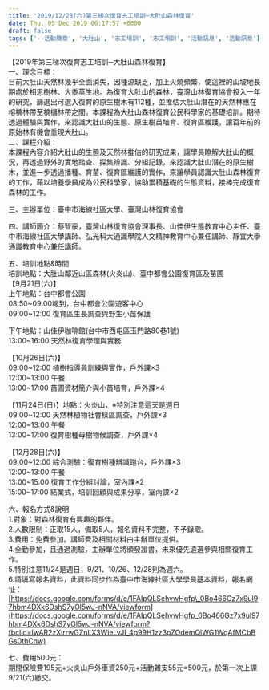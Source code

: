 ```yaml
---
title: '2019/12/28(六)第三梯次復育志工培訓─大肚山森林復育'
date: Thu, 05 Dec 2019 06:17:57 +0000
draft: false
tags: ['--活動簡章', '大肚山', '志工培訓', '志工培訓', '活動訊息', '活動訊息']
---
```


【2019年第三梯次復育志工培訓─大肚山森林復育】  
一、理念目標：  
目前大肚山天然林幾乎全面消失，因種源缺乏，加上火燒頻繁，使這裡的山坡地長期處於相思樹林、大黍草生地。為復育大肚山的森林，臺灣山林復育協會投入一年的研究，篩選出可選入復育的原生樹木有112種，並推估大肚山潛在的天然林應在榕楠林帶至楠櫧林帶之間。本課程為大肚山森林復育公民科學家的基礎培訓。期待透過體驗與實作，來認識大肚山的生態、原生樹苗培育、復育區維護，讓百年前的原始林有機會重現大肚山。  
二、課程介紹：  
本課程內容介紹大肚山的生態及天然林推估的研究成果，讓學員瞭解大肚山的概況，再透過野外的實地踏查、採集辨識、分組記錄，來認識大肚山潛在的原生樹木，並進一步透過播種、育苗、復育區維護的實作，來讓學員認識大肚山森林復育的工作，藉以培養學員成為公民科學家，協助累積基礎的生態資料，接棒完成復育森林的工作。

三、主辦單位：臺中市海線社區大學、臺灣山林復育協會

四、講師簡介：蔡智豪，臺灣山林復育協會理事長、山佳伊生態教育中心主任、臺中市海線社區大學講師、弘光科大通識學院人文精神教育中心兼任講師、靜宜大學通識教育中心兼任講師。

五、培訓地點&時間  
培訓地點：大肚山鄰近山區森林(火炎山)、臺中都會公園復育區及苗圃  
【9月21日(六)】  
上午地點：台中都會公園  
08:50~09:00報到，台中都會公園遊客中心  
09:00~12:00 復育區生長調查與野生小苗保護

下午地點：山佳伊咖啡館(台中市西屯區玉門路80巷1號)  
13:00~16:00 天然林復育學理與實務

【10月26日(六)】  
09:00~12:00 植樹指導員訓練與實作，戶外課×3  
12:00~13:00 午餐 　  
13:00~17:00 苗圃資材簡介與小苗培育，戶外課×4

【11月24日(日)】地點：火炎山，※特別注意這天是週日  
09:00~12:00 天然林植物社會樣區調查，戶外課×3  
12:00~13:00 午餐 　  
13:00~17:00 復育樹種母樹物候調查，戶外課×4

【12月28日(六)】  
09:00~12:00 綜合測驗：復育樹種辨識跑台，戶外課×3  
12:00~13:00 午餐 　  
13:00~15:00 復育工作分組討論，室內課×2  
15:00~17:00 結業式，培訓回顧與成果分享，室內課×2

六、報名方式&說明  
1.對象：對森林復育有興趣的夥伴。  
2.人數限制：正取15人，備取5人，報名資料不完整，不予錄取。  
3.費用：免費參加。講師費及相關材料由主辦單位提供。  
4.全勤參加，且通過測驗，主辦單位將頒發證書，未來優先遴選參與相關復育工作。  
5.特別注意11/24是週日，9/21、10/26、12/28則為週六。  
6.請填寫報名資料，此資料同步作為臺中市海線社區大學學員基本資料，報名網址：  
[https://docs.google.com/forms/d/e/1FAIpQLSehvwHgfp\_0Bo466Gz7x9ul97hbm4DXk6DshS7yOl5wJ-nNVA/viewform](https://docs.google.com/forms/d/e/1FAIpQLSehvwHgfp_0Bo466Gz7x9ul97hbm4DXk6DshS7yOl5wJ-nNVA/viewform?fbclid=IwAR2zXirrwGZnLX3WieLvJI_4p99H1zz3pZOdemQlWG1WqAfMCbBGs0thCnw)

七、費用500元：  
期間保險費195元+火炎山戶外車資250元+活動雜支55元=500元，於第一次上課9/21(六)繳交。